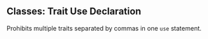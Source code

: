 ## Classes: Trait Use Declaration

Prohibits multiple traits separated by commas in one `use` statement.